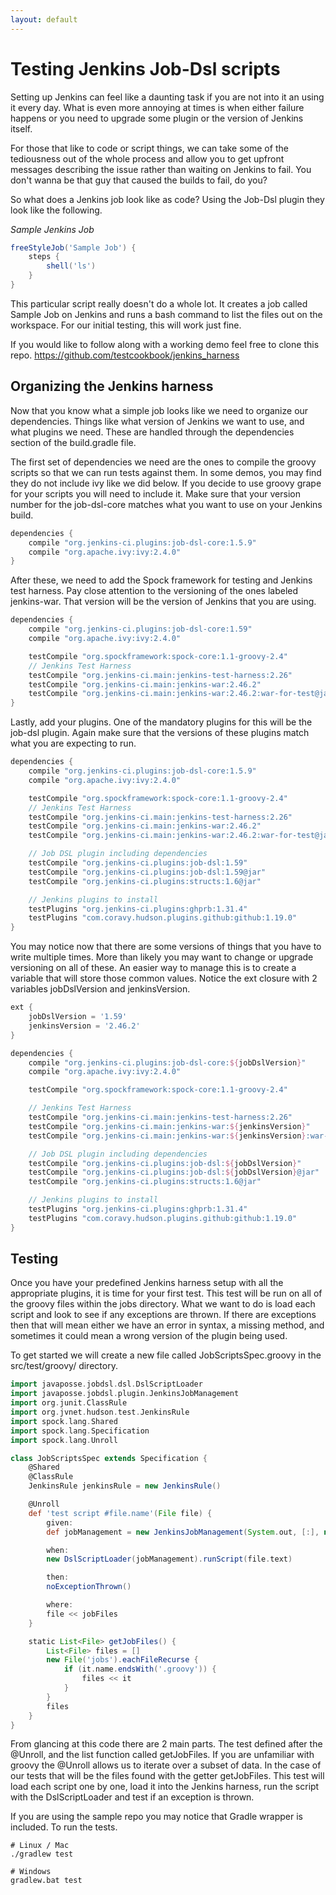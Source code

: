 ```yaml
---
layout: default
---
```

# Testing Jenkins Job-Dsl scripts

Setting up Jenkins can feel like a daunting task if you are not into it an using it every day.  What is even more annoying at times is when either failure happens or you need to upgrade some plugin or the version of Jenkins itself.  

For those that like to code or script things, we can take some of the tediousness out of the whole process and allow you to get upfront messages describing the issue rather than waiting on Jenkins to fail.  You don't wanna be that guy that caused the builds to fail, do you?

So what does a Jenkins job look like as code?  Using the Job-Dsl plugin they look like the following.

*Sample Jenkins Job*
```groovy
freeStyleJob('Sample Job') {
    steps {
        shell('ls')
    }
}
```

This particular script really doesn't do a whole lot.  It creates a job called Sample Job on Jenkins and runs a bash command to list the files out on the workspace.  For our initial testing, this will work just fine.

If you would like to follow along with a working demo feel free to clone this repo. https://github.com/testcookbook/jenkins_harness

## Organizing the Jenkins harness

Now that you know what a simple job looks like we need to organize our dependencies.  Things like what version of Jenkins we want to use, and what plugins we need.  These are handled through the dependencies section of the build.gradle file.  

The first set of dependencies we need are the ones to compile the groovy scripts so that we can run tests against them.  In some demos, you may find they do not include ivy like we did below.  If you decide to use groovy grape for your scripts you will need to include it.  Make sure that your version number for the job-dsl-core matches what you want to use on your Jenkins build.

```groovy
dependencies {
    compile "org.jenkins-ci.plugins:job-dsl-core:1.5.9"
    compile "org.apache.ivy:ivy:2.4.0"
}
```

After these, we need to add the Spock framework for testing and Jenkins test harness.  Pay close attention to the versioning of the ones labeled jenkins-war.  That version will be the version of Jenkins that you are using.

```groovy
dependencies {
    compile "org.jenkins-ci.plugins:job-dsl-core:1.59"
    compile "org.apache.ivy:ivy:2.4.0"

    testCompile "org.spockframework:spock-core:1.1-groovy-2.4"
    // Jenkins Test Harness
    testCompile "org.jenkins-ci.main:jenkins-test-harness:2.26"
    testCompile "org.jenkins-ci.main:jenkins-war:2.46.2"
    testCompile "org.jenkins-ci.main:jenkins-war:2.46.2:war-for-test@jar"
}
```

Lastly, add your plugins. One of the mandatory plugins for this will be the job-dsl plugin.  Again make sure that the versions of these plugins match what you are expecting to run.

```groovy
dependencies {
    compile "org.jenkins-ci.plugins:job-dsl-core:1.5.9"
    compile "org.apache.ivy:ivy:2.4.0"

    testCompile "org.spockframework:spock-core:1.1-groovy-2.4"
    // Jenkins Test Harness
    testCompile "org.jenkins-ci.main:jenkins-test-harness:2.26"
    testCompile "org.jenkins-ci.main:jenkins-war:2.46.2"
    testCompile "org.jenkins-ci.main:jenkins-war:2.46.2:war-for-test@jar"

    // Job DSL plugin including dependencies
    testCompile "org.jenkins-ci.plugins:job-dsl:1.59"
    testCompile "org.jenkins-ci.plugins:job-dsl:1.59@jar"
    testCompile "org.jenkins-ci.plugins:structs:1.6@jar"

    // Jenkins plugins to install
    testPlugins "org.jenkins-ci.plugins:ghprb:1.31.4"
    testPlugins "com.coravy.hudson.plugins.github:github:1.19.0"
}
```

You may notice now that there are some versions of things that you have to write multiple times.  More than likely you may want to change or upgrade versioning on all of these.  An easier way to manage this is to create a variable that will store those common values.  Notice the ext closure with 2 variables jobDslVersion and jenkinsVersion.  

```groovy
ext {
    jobDslVersion = '1.59'
    jenkinsVersion = '2.46.2'
}

dependencies {
    compile "org.jenkins-ci.plugins:job-dsl-core:${jobDslVersion}"
    compile "org.apache.ivy:ivy:2.4.0"

    testCompile "org.spockframework:spock-core:1.1-groovy-2.4"

    // Jenkins Test Harness
    testCompile "org.jenkins-ci.main:jenkins-test-harness:2.26"
    testCompile "org.jenkins-ci.main:jenkins-war:${jenkinsVersion}"
    testCompile "org.jenkins-ci.main:jenkins-war:${jenkinsVersion}:war-for-test@jar"

    // Job DSL plugin including dependencies
    testCompile "org.jenkins-ci.plugins:job-dsl:${jobDslVersion}"
    testCompile "org.jenkins-ci.plugins:job-dsl:${jobDslVersion}@jar"
    testCompile "org.jenkins-ci.plugins:structs:1.6@jar"

    // Jenkins plugins to install
    testPlugins "org.jenkins-ci.plugins:ghprb:1.31.4"
    testPlugins "com.coravy.hudson.plugins.github:github:1.19.0"
}
```

## Testing

Once you have your predefined Jenkins harness setup with all the appropriate plugins, it is time for your first test.  This test will be run on all of the groovy files within the jobs directory.  What we want to do is load each script and look to see if any exceptions are thrown.  If there are exceptions then that will mean either we have an error in syntax, a missing method, and sometimes it could mean a wrong version of the plugin being used.

To get started we will create a new file called JobScriptsSpec.groovy in the src/test/groovy/ directory.

```groovy
import javaposse.jobdsl.dsl.DslScriptLoader
import javaposse.jobdsl.plugin.JenkinsJobManagement
import org.junit.ClassRule
import org.jvnet.hudson.test.JenkinsRule
import spock.lang.Shared
import spock.lang.Specification
import spock.lang.Unroll

class JobScriptsSpec extends Specification {
    @Shared
    @ClassRule
    JenkinsRule jenkinsRule = new JenkinsRule()

    @Unroll
    def 'test script #file.name'(File file) {
        given:
        def jobManagement = new JenkinsJobManagement(System.out, [:], new File('.'))

        when:
        new DslScriptLoader(jobManagement).runScript(file.text)

        then:
        noExceptionThrown()

        where:
        file << jobFiles
    }

    static List<File> getJobFiles() {
        List<File> files = []
        new File('jobs').eachFileRecurse {
            if (it.name.endsWith('.groovy')) {
                files << it
            }
        }
        files
    }
}
```

From glancing at this code there are 2 main parts.  The test defined after the @Unroll, and the list function called getJobFiles. If you are unfamiliar with groovy the @Unroll allows us to iterate over a subset of data.  In the case of our tests that will be the files found with the getter getJobFiles. This test will load each script one by one, load it into the Jenkins harness, run the script with the DslScriptLoader and test if an exception is thrown.

If you are using the sample repo you may notice that Gradle wrapper is included.  To run the tests.

```
# Linux / Mac
./gradlew test

# Windows
gradlew.bat test
```